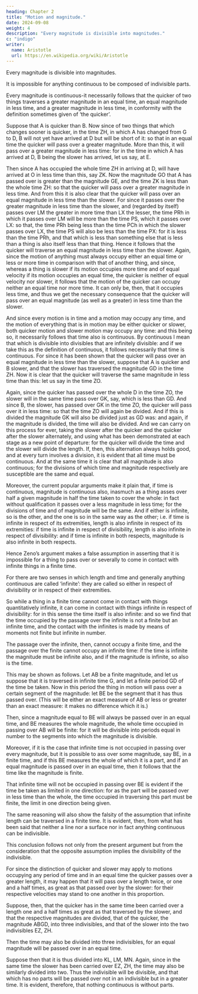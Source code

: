 ```yaml
---
heading: Chapter 2
title: "Motion and magnitude."
date: 2024-09-08
weight: 4
description: "Every magnitude is divisible into magnitudes."
c: "indigo"
writer:
  name: Aristotle 
  url: https://en.wikipedia.org/wiki/Aristotle
---
```




Every magnitude is divisible into magnitudes.

It is impossible for anything continuous to be composed of indivisible parts.

Every magnitude is continuous-it necessarily follows that the quicker of two things traverses a
greater magnitude in an equal time, an equal magnitude in less time, and a greater
magnitude in less time, in conformity with the definition sometimes given of ‘the
quicker’. 

Suppose that A is quicker than B. Now since of two things that which changes sooner is quicker, in the time ZH, in which A has changed from G to D, B will not yet have arrived at D but will be short of it: so that in an equal time the quicker will pass over a greater magnitude. More than this, it will pass over a greater magnitude in less time: for in the time in which A has arrived at D, B being the slower has arrived, let us
say, at E. 

Then since A has occupied the whole time ZH in arriving at D, will have
arrived at O in less time than this, say ZK. Now the magnitude GO that A has passed
over is greater than the magnitude GE, and the time ZK is less than the whole time ZH:
so that the quicker will pass over a greater magnitude in less time. And from this it is
also clear that the quicker will pass over an equal magnitude in less time than the
slower. For since it passes over the greater magnitude in less time than the slower, and
(regarded by itself) passes over LM the greater in more time than LX the lesser, the time
PRh in which it passes over LM will be more than the time PS, which it passes over
LX: so that, the time PRh being less than the time PCh in which the slower passes over
LX, the time PS will also be less than the time PX: for it is less than the time PRh, and
that which is less than something else that is less than a thing is also itself less than that
thing. Hence it follows that the quicker will traverse an equal magnitude in less time
than the slower. Again, since the motion of anything must always occupy either an equal
time or less or more time in comparison with that of another thing, and since, whereas a
thing is slower if its motion occupies more time and of equal velocity if its motion
occupies an equal time, the quicker is neither of equal velocity nor slower, it follows
that the motion of the quicker can occupy neither an equal time nor more time. It can
only be, then, that it occupies less time, and thus we get the necessary consequence that
the quicker will pass over an equal magnitude (as well as a greater) in less time than the
slower.

And since every motion is in time and a motion may occupy any time, and the motion of
everything that is in motion may be either quicker or slower, both quicker motion and
slower motion may occupy any time: and this being so, it necessarily follows that time
also is continuous. By continuous I mean that which is divisible into divisibles that are
infinitely divisible: and if we take this as the definition of continuous, it follows
necessarily that time is continuous. For since it has been shown that the quicker will
pass over an equal magnitude in less time than the slower, suppose that A is quicker and
B slower, and that the slower has traversed the magnitude GD in the time ZH. Now it is
clear that the quicker will traverse the same magnitude in less time than this: let us say
in the time ZO.

Again, since the quicker has passed over the whole D in the time ZO, the slower will in
the same time pass over GK, say, which is less than GD. And since B, the slower, has
passed over GK in the time ZO, the quicker will pass over it in less time: so that the
time ZO will again be divided. And if this is divided the magnitude GK will also be
divided just as GD was: and again, if the magnitude is divided, the time will also be
divided. And we can carry on this process for ever, taking the slower after the quicker
and the quicker after the slower alternately, and using what has been demonstrated at
each stage as a new point of departure: for the quicker will divide the time and the slower will divide the length. If, then, this alternation always holds good, and at every
turn involves a division, it is evident that all time must be continuous. And at the same
time it is clear that all magnitude is also continuous; for the divisions of which time and
magnitude respectively are susceptible are the same and equal.

Moreover, the current popular arguments make it plain that, if time is continuous,
magnitude is continuous also, inasmuch as a thing asses over half a given magnitude in
half the time taken to cover the whole: in fact without qualification it passes over a less
magnitude in less time; for the divisions of time and of magnitude will be the same. And
if either is infinite, so is the other, and the one is so in the same way as the other; i.e. if
time is infinite in respect of its extremities, length is also infinite in respect of its
extremities: if time is infinite in respect of divisibility, length is also infinite in respect
of divisibility: and if time is infinite in both respects, magnitude is also infinite in both
respects.

Hence Zeno’s argument makes a false assumption in asserting that it is impossible for a thing to pass over or severally to come in contact with infinite things in a finite time.

For there are two senses in which length and time and generally anything continuous are called ‘infinite’: they are called so either in respect of divisibility or in respect of their extremities. 

So while a thing in a finite time cannot come in contact with things quantitatively infinite, it can come in contact with things infinite in respect of divisibility: for in this sense the time itself is also infinite: and so we find that the time occupied by the passage over the infinite is not a finite but an infinite time, and the contact with the infinites is made by means of moments not finite but infinite in number.

The passage over the infinite, then, cannot occupy a finite time, and the passage over the finite cannot occupy an infinite time: if the time is infinite the magnitude must be infinite also, and if the magnitude is infinite, so also is the time.

This may be shown as follows. Let AB be a finite magnitude, and let us suppose that it
is traversed in infinite time G, and let a finite period GD of the time be taken. Now in
this period the thing in motion will pass over a certain segment of the magnitude: let BE
be the segment that it has thus passed over. (This will be either an exact measure of AB
or less or greater than an exact measure: it makes no difference which it is.) 

Then, since a magnitude equal to BE will always be passed over in an equal time, and BE measures
the whole magnitude, the whole time occupied in passing over AB will be finite: for it
will be divisible into periods equal in number to the segments into which the magnitude
is divisible.

Moreover, if it is the case that infinite time is not occupied in passing over every magnitude, but it is possible to ass over some magnitude, say BE, in a finite time, and if this BE measures the whole of which it is a part, and if an equal magnitude is passed over in an equal time, then it follows that the time like the magnitude is finite. 

That infinite time will not be occupied in passing over BE is evident if the time be taken as limited in one direction: for as the part will be passed over in less time than the whole, the time occupied in traversing this part must be finite, the limit in one direction being given.

The same reasoning will also show the falsity of the assumption that infinite length can be traversed in a finite time. It is evident, then, from what has been said that neither a line nor a surface nor in fact anything continuous can be indivisible. 

This conclusion follows not only from the present argument but from the consideration that the opposite assumption implies the divisibility of the indivisible. 

For since the distinction of quicker and slower may apply to motions occupying any period of time and in an equal time the quicker passes over a greater length, it may happen that it will pass over a length twice, or one and a half times, as great as that passed over by the slower: for their respective velocities may stand to one another in this proportion.

Suppose, then, that the quicker has in the same time been carried over a length one and a half times as great as that traversed by the slower, and that the respective magnitudes are divided, that of the quicker, the magnitude ABGD, into three indivisibles, and that of the slower into the two indivisibles EZ, ZH. 

Then the time may also be divided into three indivisibles, for an equal magnitude will be passed over in an equal time. 

Suppose then that it is thus divided into KL, LM, MN. Again, since in the same time the slower has been carried over EZ, ZH, the time may also be similarly divided into two. Thus the indivisible will be divisible, and that which has no parts will be passed over not in an indivisible but in a greater time. It is evident, therefore, that nothing continuous is without parts.

